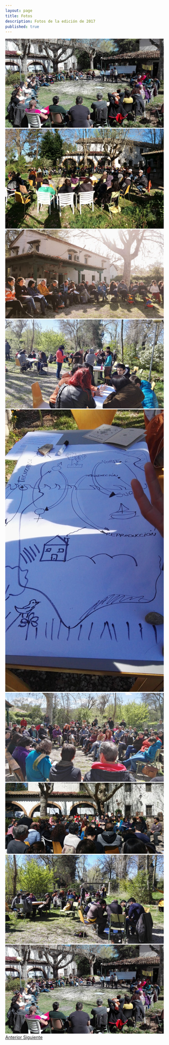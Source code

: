 ```yaml
---
layout: page
title: Fotos
description: Fotos de la edición de 2017
published: true
---
```



<div id="carouselExample" class="carousel slide" data-ride="carousel">
  <div class="carousel-inner">
    <div class="carousel-item active">
      <img class="d-block w-100" src="fotos/foto1.jpg">
    </div>
    <div class="carousel-item">
      <img class="d-block w-100" src="fotos/foto2.jpg">
    </div>
    <div class="carousel-item">
      <img class="d-block w-100" src="fotos/foto3.jpg">
    </div>
    <div class="carousel-item">
      <img class="d-block w-100" src="fotos/foto4.jpg">
    </div>
    <div class="carousel-item">
      <img class="d-block w-100" src="fotos/foto5.jpg">
    </div>
    <div class="carousel-item">
      <img class="d-block w-100" src="fotos/foto6.jpg">
    </div>
    <div class="carousel-item">
      <img class="d-block w-100" src="fotos/foto7.jpg">
    </div>
    <div class="carousel-item">
      <img class="d-block w-100" src="fotos/foto8.jpg">
    </div>
    <div class="carousel-item">
      <img class="d-block w-100" src="fotos/foto9.jpg">
    </div>
  </div>
  <a class="carousel-control-prev" href="#carouselExampleControls" role="button" data-slide="prev">
    <span class="carousel-control-prev-icon" aria-hidden="true"></span>
    <span class="sr-only">Anterior</span>
  </a>
  <a class="carousel-control-next" href="#carouselExampleControls" role="button" data-slide="next">
    <span class="carousel-control-next-icon" aria-hidden="true"></span>
    <span class="sr-only">Siguiente</span>
  </a>
</div>
